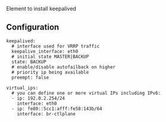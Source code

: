 Element to install keepalived

Configuration
-------------

    keepalived:
      # interface used for VRRP traffic
      keepalive_interface: eth0
      # initial state MASTER|BACKUP
      state: BACKUP
      # enable/disable autofailback on higher
      # priority ip being available
      preempt: false

    virtual_ips:
      # you can define one or more virtual IPs including IPv6:
      - ip: 192.0.2.254/24
        interface: eth0
      - ip: fe80::5cc1:afff:fe58:143b/64
        interface: br-ctlplane
